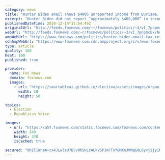 ```yaml
---
category: news
title: "Hunter Biden email shows $400G unreported income from Burisma, states he needs to 'amend' tax returns"
excerpt: "Hunter Biden did not report “approximately $400,000” in income he collected from his position on the board of Ukrainian natural gas firm Burisma Holdings when he joined in 2014, according to an attorney for his firm who noted that his tax returns needed to be amended, a new email obtained by Fox News"
publishedDateTime: 2020-12-14T15:54:49Z
originalUrl: "http://feeds.foxnews.com/~r/foxnews/politics/~3/vI_7pnpmcEk/hunter-biden-email-tax-returns-unreported-burisma-income"
webUrl: "http://feeds.foxnews.com/~r/foxnews/politics/~3/vI_7pnpmcEk/hunter-biden-email-tax-returns-unreported-burisma-income"
ampWebUrl: "https://www.foxnews.com/politics/hunter-biden-email-tax-returns-unreported-burisma-income.amp"
cdnAmpWebUrl: "https://www-foxnews-com.cdn.ampproject.org/c/s/www.foxnews.com/politics/hunter-biden-email-tax-returns-unreported-burisma-income.amp"
type: article
quality: 160
heat: 160
published: true

provider:
  name: Fox News
  domain: foxnews.com
  images:
    - url: "https://smartableai.github.io/election/assets/images/organizations/foxnews.com-50x50.jpg"
      width: 50
      height: 50

topics:
  - Election
  - Republican Voice

images:
  - url: "https://a57.foxnews.com/static.foxnews.com/foxnews.com/content/uploads/2020/10/340/340/brooke-singman-headshot.jpg?ve=1&tl=1"
    width: 340
    height: 340
    isCached: true

secured: "8h1lIWnaA+cx4JLwlaU7B5v0hSHLzALkVSPJm7ToY8MXnJWNqG8L6yvjijy1M/N8bk3SMVfMtON496d8P5Oj+eaQ+dMOPr+BR6XuKpUtLOoajiqPS/M3t40snv0I0eb3NT++VarqDHrelFdiN9VZAyYOczKzZ4lCOYQc3l8ik/hAjbNTl2A8/I+BEK5JvPNQTWLZmACjBND96ndwYy10i7Uwo1oQAwEUPWVT2rzuc11uaKniaPBVkF+YSHFkpfdsFwvE1C+bvCoJf6MDD3SrkwFLZSgIS7W6vtxyb/yaO7QPhdXAWyrJ4z7kD0gplzxgsbxs/UExV1rJ37FvEcYrJNVtnfDXil5gvRkOuI5zXYE=;v2linSOJO+IbjYpHdaua4w=="
---
```


